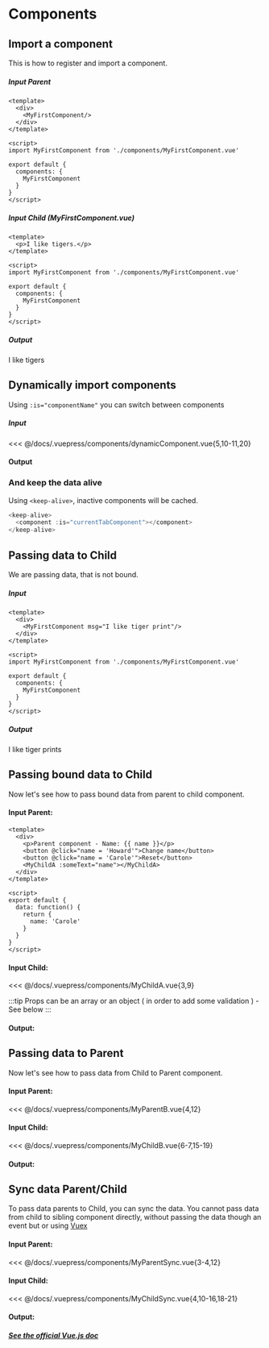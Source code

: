 # Components

## Import a component

This is how to register and import a component.

##### Input Parent

```Vue {3,8,11-13}
<template>
  <div>
    <MyFirstComponent/>
  </div>
</template>

<script>
import MyFirstComponent from './components/MyFirstComponent.vue'

export default {
  components: {
    MyFirstComponent
  }
}
</script>
```

##### Input Child (MyFirstComponent.vue)

```Vue
<template>
  <p>I like tigers.</p>
</template>

<script>
import MyFirstComponent from './components/MyFirstComponent.vue'

export default {
  components: {
    MyFirstComponent
  }
}
</script>
```

##### Output

I like tigers

## Dynamically import components

Using `:is="componentName"` you can switch between components

##### Input

<<< @/docs/.vuepress/components/dynamicComponent.vue{5,10-11,20}

#### Output

<dynamicComponentRender />

### And keep the data alive

Using `<keep-alive>`, inactive components will be cached.

```js {1,3}
<keep-alive>
  <component :is="currentTabComponent"></component>
</keep-alive>
```

## Passing data to Child

We are passing data, that is not bound.

##### Input

```Vue {3,8,11-13}
<template>
  <div>
    <MyFirstComponent msg="I like tiger print"/>
  </div>
</template>

<script>
import MyFirstComponent from './components/MyFirstComponent.vue'

export default {
  components: {
    MyFirstComponent
  }
}
</script>
```

##### Output

<p>I like tiger prints</p>

## Passing bound data to Child

Now let's see how to pass bound data from parent to child component.

#### Input Parent:

```vue{6,14}
<template>
  <div>
    <p>Parent component - Name: {{ name }}</p>
    <button @click="name = 'Howard'">Change name</button>
    <button @click="name = 'Carole'">Reset</button>
    <MyChildA :someText="name"></MyChildA>
  </div>
</template>

<script>
export default {
  data: function() {
    return {
      name: 'Carole'
    }
  }
}
</script>
```

#### Input Child:

<<< @/docs/.vuepress/components/MyChildA.vue{3,9}

:::tip
Props can be an array or an object ( in order to add some validation ) - See below
:::

#### Output:

<MyParentA />

## Passing data to Parent

Now let's see how to pass data from Child to Parent component.

#### Input Parent:

<<< @/docs/.vuepress/components/MyParentB.vue{4,12}

#### Input Child:

<<< @/docs/.vuepress/components/MyChildB.vue{6-7,15-19}

#### Output:

<MyParentB />

## Sync data Parent/Child

To pass data parents to Child, you can sync the data.
You cannot pass data from child to sibling component directly, without passing the data though an event but or using [Vuex](/vuejs-vuex)

#### Input Parent:

<<< @/docs/.vuepress/components/MyParentSync.vue{3-4,12}

#### Input Child:

<<< @/docs/.vuepress/components/MyChildSync.vue{4,10-16,18-21}

#### Output:

<MyParentSync />

##### [See the official Vue.js doc](https://vuejs.org/v2/guide/components.html)
